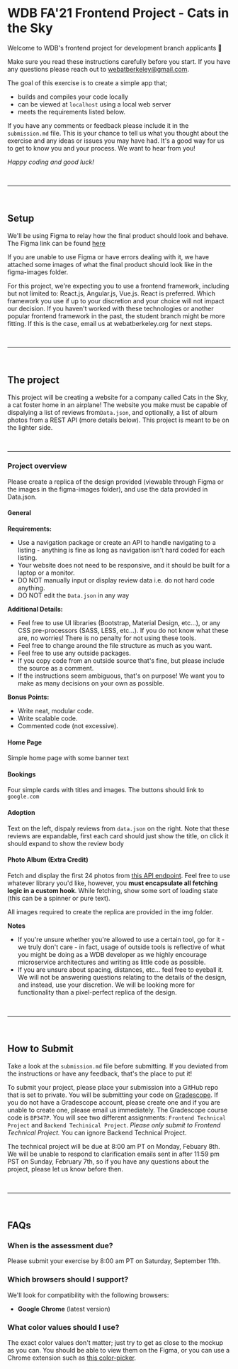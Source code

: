 # WDB FA'21 Frontend Project - Cats in the Sky

Welcome to WDB's frontend project for development branch applicants 👋

Make sure you read these instructions carefully before you start. If you have any questions please reach out to webatberkeley@gmail.com.

The goal of this exercise is to create a simple app that;

- builds and compiles your code locally
- can be viewed at `localhost` using a local web server
- meets the requirements listed below.

If you have any comments or feedback please include it in the `submission.md` file. This is your chance to tell us what you thought about the exercise and any ideas or issues you may have had. It's a good way for us to get to know you and your process. We want to hear from you!

_Happy coding and good luck!_

<br />

---

<br />

## Setup

We'll be using Figma to relay how the final product should look and behave. The Figma link can be found [here](https://www.figma.com/file/IitXUMe8ornWySzDUTSR6d/FA-21-Frontend-Project?node-id=0%3A1)

If you are unable to use Figma or have errors dealing with it, we have attached some images of what the final product should look like in the figma-images folder.

For this project, we're expecting you to use a frontend framework, including but not limited to: React.js, Angular.js, Vue.js. React is preferred. Which framework you use if up to your discretion and your choice will not impact our decision. If you haven't worked with these technologies or another popular frontend framework in the past, the student branch might be more fitting. If this is the case, email us at webatberkeley.org for next steps.

<br />

---

<br />

## The project

This project will be creating a website for a company called Cats in the Sky, a cat foster home in an airplane! The website you make must be capable of dispalying a list of reviews from`Data.json`, and optionally, a list of album photos from a REST API (more details below). This project is meant to be on the lighter side.

<br />

---

### **Project overview**

Please create a replica of the design provided (viewable through Figma or the images in the figma-images folder), and use the data provided in Data.json.

#### General

**Requirements:**

- Use a navigation package or create an API to handle navigating to a listing - anything is fine as long as navigation isn't hard coded for each listing.
- Your website does not need to be responsive, and it should be built for a laptop or a monitor.
- DO NOT manually input or display review data i.e. do not hard code anything.
- DO NOT edit the `Data.json` in any way

**Additional Details:**

- Feel free to use UI libraries (Bootstrap, Material Design, etc...), or any CSS pre-processors (SASS, LESS, etc...). If you do not know what these are, no worries! There is no penalty for not using these tools.
- Feel free to change around the file structure as much as you want.
- Feel free to use any outside packages.
- If you copy code from an outside source that's fine, but please include the source as a comment.
- If the instructions seem ambiguous, that's on purpose! We want you to make as many decisions on your own as possible.

**Bonus Points:**

- Write neat, modular code.
- Write scalable code.
- Commented code (not excessive).

#### Home Page
Simple home page with some banner text

#### Bookings
Four simple cards with titles and images. The buttons should link to `google.com`

#### Adoption
Text on the left, dispaly reviews from `data.json` on the right. Note that these reviews are expandable, first each card should just show the title, on click it should expand to show the review body 

#### Photo Album (Extra Credit)
Fetch and display the first 24 photos from [this API endpoint](https://jsonplaceholder.typicode.com/photos). Feel free to use whatever library you'd like, however, you **must encapsulate all fetching logic in a custom hook**. While fetching, show some sort of loading state (this can be a spinner or pure text).

All images required to create the replica are provided in the img folder.

**Notes**

- If you're unsure whether you're allowed to use a certain tool, go for it - we truly don't care - in fact, usage of outside tools is reflective of what you might be doing as a WDB developer as we highly encourage microservice architectures and writing as little code as possible.
- If you are unsure about spacing, distances, etc... feel free to eyeball it. We will not be answering questions relating to the details of the design, and instead, use your discretion. We will be looking more for functionality than a pixel-perfect replica of the design.

<br />

---

<br />

## How to Submit

Take a look at the `submission.md` file before submitting. If you deviated from the instructions or have any feedback, that's the place to put it!

To submit your project, please place your submission into a GitHub repo that is set to private. You will be submitting your code on [Gradescope](https://www.gradescope.com/). If you do not have a Gradescope account, please create one and if you are unable to create one, please email us immediately. The Gradescope course code is `BP347P`. You will see two different assignments: `Frontend Technical Project` and `Backend Techinical Project`. _Please only submit to Frontend Technical Project._ You can ignore Backend Technical Project.

The technical project will be due at 8:00 am PT on Monday, Febuary 8th. We will be unable to respond to clarification emails sent in after 11:59 pm PST on Sunday, February 7th, so if you have any questions about the project, please let us know before then. 

<br />

---

<br />

## FAQs

### **When is the assessment due?**

Please submit your exercise by 8:00 am PT on Saturday, September 11th.

### **Which browsers should I support?**

We'll look for compatibility with the following browsers:

- **Google Chrome** (latest version)
 
### **What color values should I use?**

The exact color values don't matter; just try to get as close to the mockup as you can. You should be able to view them on the Figma, or you can use a Chrome extension such as <a href="https://chrome.google.com/webstore/detail/colorpick-eyedropper/ohcpnigalekghcmgcdcenkpelffpdolg?hl=en" target="_blank">this color-picker</a>.
